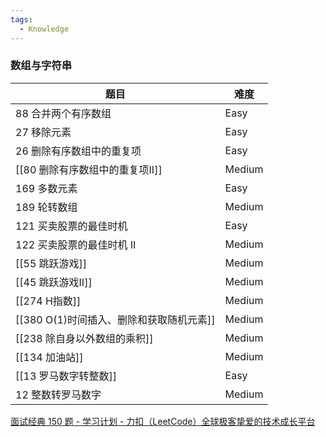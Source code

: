 ```yaml
---
tags:
  - Knowledge
---
```

### 数组与字符串

| 题目                         | 难度     |
| -------------------------- | ------ |
| 88 合并两个有序数组                | Easy   |
| 27 移除元素                    | Easy   |
| 26 删除有序数组中的重复项             | Easy   |
| [[80 删除有序数组中的重复项II]]       | Medium |
| 169 多数元素                   | Easy   |
| 189 轮转数组                   | Medium |
| 121 买卖股票的最佳时机              | Easy   |
| 122 买卖股票的最佳时机 II           | Medium |
| [[55 跳跃游戏]]                | Medium |
| [[45 跳跃游戏II]]              | Medium |
| [[274 H指数]]                | Medium |
| [[380 O(1)时间插入、删除和获取随机元素]] | Medium |
| [[238 除自身以外数组的乘积]]         | Medium |
| [[134 加油站]]                | Medium |
| [[13 罗马数字转整数]]             | Easy   |
| 12 整数转罗马数字                 | Medium |

[面试经典 150 题 - 学习计划 - 力扣（LeetCode）全球极客挚爱的技术成长平台](https://leetcode.cn/studyplan/top-interview-150/)